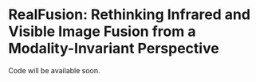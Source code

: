 # RealFusion: Rethinking Infrared and Visible Image Fusion from a Modality-Invariant Perspective
Code will be available soon.
